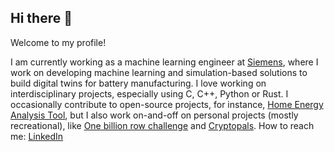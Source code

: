 ## Hi there 👋

<!--
**debajyotid2/debajyotid2** is a ✨ _special_ ✨ repository because its `README.md` (this file) appears on your GitHub profile.

Here are some ideas to get you started:

- 🔭 I’m currently working on ...
- 🌱 I’m currently learning ...
- 👯 I’m looking to collaborate on ...
- 🤔 I’m looking for help with ...
- 💬 Ask me about ...
- 📫 How to reach me: ...
- 😄 Pronouns: ...
- ⚡ Fun fact: ...
-->

Welcome to my profile! 

I am currently working as a machine learning engineer at [Siemens](https://www.siemens.com/us/en/industries/battery-manufacturing.html), where I work on developing machine learning and simulation-based solutions to build digital twins for battery manufacturing. 
I love working on interdisciplinary projects, especially using C, C++, Python or Rust. I occasionally contribute to open-source projects, for instance, [Home Energy Analysis Tool](https://github.com/codeforboston/home-energy-analysis-tool), but I also work on-and-off on personal projects (mostly recreational), like [One billion row challenge](https://github.com/debajyotid2/one-billion-row-challenge) and [Cryptopals](https://github.com/debajyotid2/cryptopals).
How to reach me: [LinkedIn](https://www.linkedin.com/in/debajyotid2)
